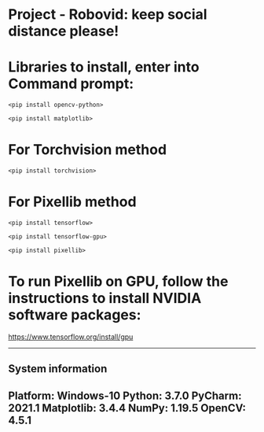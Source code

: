 # Project - Robovid: keep social distance please!

# Libraries to install, enter into Command prompt:
`<pip install opencv-python>`

`<pip install matplotlib>`
# For Torchvision method 
`<pip install torchvision>`
# For Pixellib method
`<pip install tensorflow>`

`<pip install tensorflow-gpu>`

`<pip install pixellib>`

# To run Pixellib on GPU, follow the instructions to install NVIDIA software packages:
https://www.tensorflow.org/install/gpu

----------------------------------------
System information
----------------------------------------
Platform:      Windows-10
Python:        3.7.0
PyCharm:       2021.1
Matplotlib:    3.4.4
NumPy:         1.19.5
OpenCV:        4.5.1
----------------------------------------
